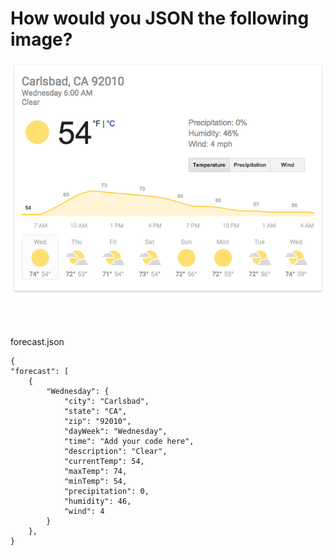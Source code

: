 # How would you JSON the following image?

![image](google-weather.png)



<br>
<br>
<br>
forecast.json

    {
    "forecast": [
        {
            "Wednesday": {
                "city": "Carlsbad",
                "state": "CA",
                "zip": "92010",
                "dayWeek": "Wednesday",
                "time": "Add your code here",
                "description": "Clear",
                "currentTemp": 54,
                "maxTemp": 74,
                "minTemp": 54,
                "precipitation": 0,
                "humidity": 46,
                "wind": 4
            }
        },
    }